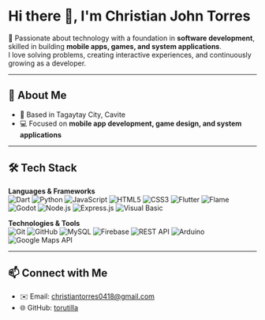 # Hi there 👋, I'm Christian John Torres  

🚀 Passionate about technology with a foundation in **software development**,  
skilled in building **mobile apps, games, and system applications**.  
I love solving problems, creating interactive experiences, and continuously growing as a developer.  

---

## 🌱 About Me
- 📍 Based in Tagaytay City, Cavite  
- 💻 Focused on **mobile app development, game design, and system applications**  

---

## 🛠 Tech Stack  

**Languages & Frameworks**  
![Dart](https://img.shields.io/badge/Dart-0175C2?style=for-the-badge&logo=dart&logoColor=white)
![Python](https://img.shields.io/badge/Python-3776AB?style=for-the-badge&logo=python&logoColor=white)
![JavaScript](https://img.shields.io/badge/JavaScript-F7DF1E?style=for-the-badge&logo=javascript&logoColor=black)
![HTML5](https://img.shields.io/badge/HTML5-E34F26?style=for-the-badge&logo=html5&logoColor=white)
![CSS3](https://img.shields.io/badge/CSS3-1572B6?style=for-the-badge&logo=css3&logoColor=white)
![Flutter](https://img.shields.io/badge/Flutter-02569B?style=for-the-badge&logo=flutter&logoColor=white)
![Flame](https://img.shields.io/badge/Flame-orange?style=for-the-badge&logo=flame&logoColor=white)
![Godot](https://img.shields.io/badge/Godot-478CBF?style=for-the-badge&logo=godot-engine&logoColor=white)
![Node.js](https://img.shields.io/badge/Node.js-339933?style=for-the-badge&logo=node.js&logoColor=white)
![Express.js](https://img.shields.io/badge/Express.js-000000?style=for-the-badge&logo=express&logoColor=white)
![Visual Basic](https://img.shields.io/badge/Visual%20Basic-512BD4?style=for-the-badge&logo=.net&logoColor=white)

**Technologies & Tools**  
![Git](https://img.shields.io/badge/Git-F05032?style=for-the-badge&logo=git&logoColor=white)
![GitHub](https://img.shields.io/badge/GitHub-181717?style=for-the-badge&logo=github&logoColor=white)
![MySQL](https://img.shields.io/badge/MySQL-4479A1?style=for-the-badge&logo=mysql&logoColor=white)
![Firebase](https://img.shields.io/badge/Firebase-FFCA28?style=for-the-badge&logo=firebase&logoColor=black)
![REST API](https://img.shields.io/badge/REST-02569B?style=for-the-badge&logo=fastapi&logoColor=white)
![Arduino](https://img.shields.io/badge/Arduino-00979D?style=for-the-badge&logo=arduino&logoColor=white)
![Google Maps API](https://img.shields.io/badge/Google%20Maps-4285F4?style=for-the-badge&logo=googlemaps&logoColor=white)

---

## 📫 Connect with Me
- ✉️ Email: christiantorres0418@gmail.com  
- 🌐 GitHub: [torutilla](https://github.com/torutilla)  
